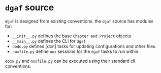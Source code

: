 # `dgaf` source

`dgaf` is designed from existing conventions.
the `dgaf` source has modules for:

* `__init__.py` defines the base `Chapter and Project` objects
* `__main__.py` defines the CLI for `dgaf`
* `dodo.py` defines [doit] tasks for updating configurations and other files.
* `noxfile.py` define `nox` sessions for the `dgaf` tasks to run within.

`dodo.py` and `noxfile.py` can be executed using their standard cli conventions.
